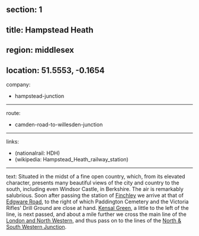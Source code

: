 section: 1
----
title: Hampstead Heath
----
region: middlesex
----
location: 51.5553, -0.1654
----
company:
- hampstead-junction
----
route:
- camden-road-to-willesden-junction
----
links:
- (nationalrail: HDH)
- (wikipedia: Hampstead_Heath_railway_station)
----
text: Situated in the midst of a fine open country, which, from its elevated character, presents many beautiful views of the city and country to the south, including even Windsor Castle, in Berkshire. The air is remarkably salubrious. Soon after passing the station of [Finchley](/stations/finchley) we arrive at that of [Edgware Road](/stations/edgware-road), to the right of which Paddington Cemetery and the Victoria Rifles' Drill Ground are close at hand. [Kensal Green](/stations/kensal-green), a little to the left of the line, is next passed, and about a mile further we cross the main line of the [London and North Western](/companies/london-and-south-western), and thus pass on to the lines of the [North & South Western Junction](/companies/north-and-south-western-junction).

